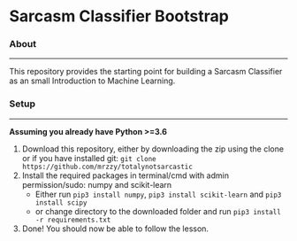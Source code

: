 # Sarcasm Classifier Bootstrap
### About
---
This repository provides the starting point for building a Sarcasm Classifier 
as an small Introduction to Machine Learning.

### Setup 
---
**Assuming you already have Python >=3.6**

1. Download this repository, either by downloading the zip using the clone or
if you have installed git: `git clone https://github.com/mrzzy/totalynotsarcastic`
2. Install the required packages in terminal/cmd with admin permission/sudo: numpy and scikit-learn
    * Either run `pip3 install numpy`,  `pip3 install scikit-learn` and `pip3 install scipy`
    * or change directory to the downloaded folder and run `pip3 install -r requirements.txt`
3. Done! You should now be able to follow the lesson.
